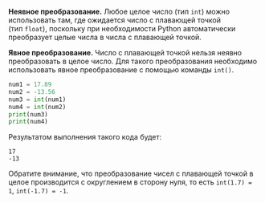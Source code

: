 **Неявное преобразование.** Любое целое число (тип `int`) можно использовать там, где ожидается число с плавающей точкой (тип `float`), поскольку при необходимости Python автоматически преобразует целые числа в числа с плавающей точкой.

**Явное преобразование.** Число с плавающей точкой нельзя неявно преобразовать в целое число. Для такого преобразования необходимо использовать явное преобразование с помощью команды `int()`.

```python
num1 = 17.89
num2 = -13.56
num3 = int(num1)
num4 = int(num2)
print(num3)
print(num4)
```

Результатом выполнения такого кода будет:

```no-highlight
17
-13
```

Обратите внимание, что преобразование чисел с плавающей точкой в целое производится с округлением в сторону нуля, то есть `int(1.7) = 1`, `int(-1.7) = -1`.
